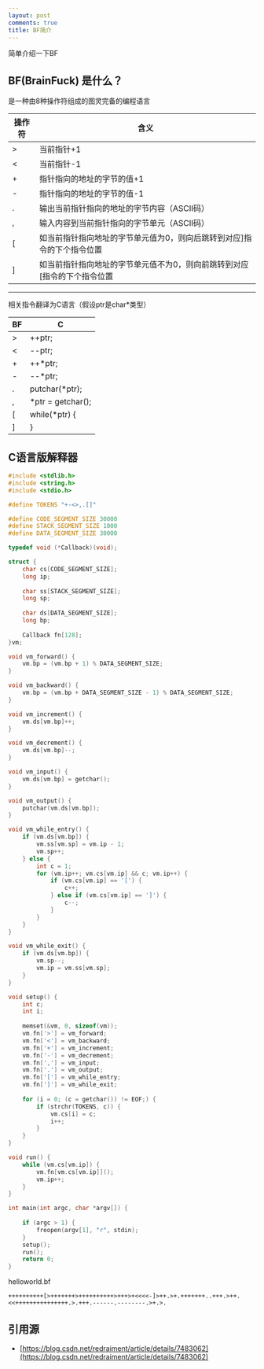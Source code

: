 ```yaml
---
layout: post
comments: true
title: BF简介
---
```


简单介绍一下BF

## BF(BrainFuck) 是什么？
是一种由8种操作符组成的图灵完备的编程语言

| 操作符 | 含义                   |
| ---   | ----                |
| >     | 当前指针+1             | 
| <     | 当前指针-1             |
| +     | 指针指向的地址的字节的值+1 |
| -     | 指针指向的地址的字节的值-1      |
| .     | 输出当前指针指向的地址的字节内容（ASCII码）  |
| ,     | 输入内容到当前指针指向的字节单元（ASCII码）      |
| [     | 如当前指针指向地址的字节单元值为0，则向后跳转到对应]指令的下个指令位置|
| ]     | 如当前指针指向地址的字节单元值不为0，则向前跳转到对应[指令的下个指令位置|

---

相关指令翻译为C语言（假设ptr是char*类型）

| BF    | C                   |
| ---   | ----                |
| >     | ++ptr;             | 
| <     | --ptr;             |
| +     | ++*ptr;           |
| -     | --*ptr;            |
| .     | putchar(*ptr);    |
| ,     | *ptr = getchar();  |
| [     | while(*ptr) {     |
| ]     | }                 |




## C语言版解释器
```c
#include <stdlib.h>
#include <string.h>
#include <stdio.h>

#define TOKENS "+-<>,.[]"

#define CODE_SEGMENT_SIZE 30000
#define STACK_SEGMENT_SIZE 1000
#define DATA_SEGMENT_SIZE 30000

typedef void (*Callback)(void);

struct {
    char cs[CODE_SEGMENT_SIZE];
    long ip;
    
    char ss[STACK_SEGMENT_SIZE];
    long sp;
    
    char ds[DATA_SEGMENT_SIZE];
    long bp;
    
    Callback fn[128];
}vm;

void vm_forward() {
    vm.bp = (vm.bp + 1) % DATA_SEGMENT_SIZE;
}

void vm_backward() {
    vm.bp = (vm.bp + DATA_SEGMENT_SIZE - 1) % DATA_SEGMENT_SIZE;
}

void vm_increment() {
    vm.ds[vm.bp]++;
}

void vm_decrement() {
    vm.ds[vm.bp]--;
}

void vm_input() {
    vm.ds[vm.bp] = getchar();
}

void vm_output() {
    putchar(vm.ds[vm.bp]);
}

void vm_while_entry() {
    if (vm.ds[vm.bp]) {
        vm.ss[vm.sp] = vm.ip - 1;
        vm.sp++;
    } else {
        int c = 1;
        for (vm.ip++; vm.cs[vm.ip] && c; vm.ip++) {
            if (vm.cs[vm.ip] == '[') {
                c++;
            } else if (vm.cs[vm.ip] == ']') {
                c--;
            }
        }
    }
}

void vm_while_exit() {
    if (vm.ds[vm.bp]) {
        vm.sp--;
        vm.ip = vm.ss[vm.sp];
    }
}

void setup() {
    int c;
    int i;
    
    memset(&vm, 0, sizeof(vm));
    vm.fn['>'] = vm_forward;
    vm.fn['<'] = vm_backward;
    vm.fn['+'] = vm_increment;
    vm.fn['-'] = vm_decrement;
    vm.fn[','] = vm_input;
    vm.fn['.'] = vm_output;
    vm.fn['['] = vm_while_entry;
    vm.fn[']'] = vm_while_exit;
    
    for (i = 0; (c = getchar()) != EOF;) {
        if (strchr(TOKENS, c)) {
            vm.cs[i] = c;
            i++;
        }
    }
}

void run() {
    while (vm.cs[vm.ip]) {
        vm.fn[vm.cs[vm.ip]]();
        vm.ip++;
    }
}

int main(int argc, char *argv[]) {
    
    if (argc > 1) {
        freopen(argv[1], "r", stdin);
    }
    setup();
    run();
    return 0;
}

```
helloworld.bf
```
++++++++++[>+++++++>++++++++++>+++>+<<<<-]>++.>+.+++++++..+++.>++.<<+++++++++++++++.>.+++.------.--------.>+.>.
```

## 引用源
+ [https://blog.csdn.net/redraiment/article/details/7483062](https://blog.csdn.net/redraiment/article/details/7483062)
 
